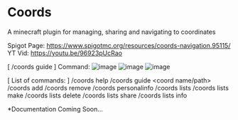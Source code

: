# Coords
A minecraft plugin for managing, sharing and navigating to coordinates

Spigot Page: https://www.spigotmc.org/resources/coords-navigation.95115/
YT Vid: https://youtu.be/96923pUcRao

[ /coords guide ] Command:
![image](https://user-images.githubusercontent.com/55720333/128630753-e888d852-2e00-4299-82b5-947dc10669db.png)
![image](https://user-images.githubusercontent.com/55720333/128630744-70bacee6-86ed-4677-a50e-1cd73fc6e945.png)
![image](https://user-images.githubusercontent.com/55720333/128630757-0df03590-aced-42f1-868f-5eebb1708a50.png)

[ List of commands: ]
/coords help <subcommmand>
/coords guide <coord name/path>
/coords add
/coords remove
/coords personalinfo
/coords lists
  /coords lists make
  /coords lists delete
  /coords lists share
  /coords lists info

\*Documentation Coming Soon...
